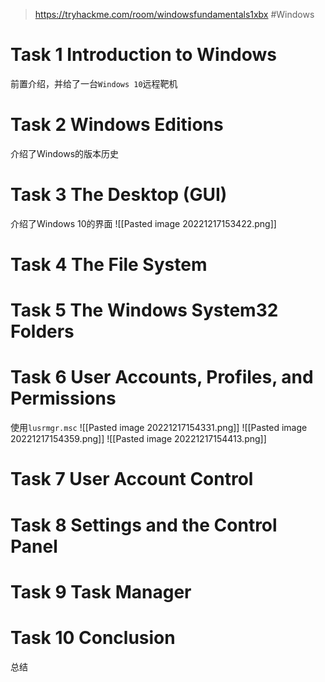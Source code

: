 > https://tryhackme.com/room/windowsfundamentals1xbx
> #Windows 

# Task 1 Introduction to Windows

前置介绍，并给了一台`Windows 10`远程靶机

# Task 2 Windows Editions

介绍了Windows的版本历史

# Task 3 The Desktop (GUI)

介绍了Windows 10的界面
![[Pasted image 20221217153422.png]]

# Task 4 The File System
# Task 5 The Windows  System32 Folders
# Task 6 User Accounts, Profiles, and Permissions
使用`lusrmgr.msc`
![[Pasted image 20221217154331.png]]
![[Pasted image 20221217154359.png]]
![[Pasted image 20221217154413.png]]
# Task 7 User Account Control
# Task 8 Settings and the Control Panel
# Task 9 Task Manager

# Task 10 Conclusion
总结